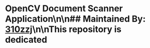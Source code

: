 # OpenCV Document Scanner Application\n\n## Maintained By: [310zzj](https://www.linkedin.com/310zzj)\n\nThis repository is dedicated 